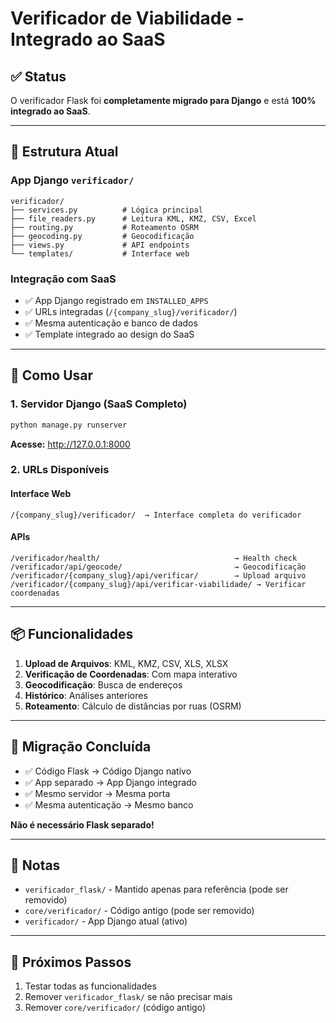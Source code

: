 # Verificador de Viabilidade - Integrado ao SaaS

## ✅ Status

O verificador Flask foi **completamente migrado para Django** e está **100% integrado ao SaaS**.

---

## 📍 Estrutura Atual

### App Django `verificador/`
```
verificador/
├── services.py          # Lógica principal
├── file_readers.py      # Leitura KML, KMZ, CSV, Excel
├── routing.py           # Roteamento OSRM
├── geocoding.py         # Geocodificação
├── views.py             # API endpoints
└── templates/           # Interface web
```

### Integração com SaaS
- ✅ App Django registrado em `INSTALLED_APPS`
- ✅ URLs integradas (`/{company_slug}/verificador/`)
- ✅ Mesma autenticação e banco de dados
- ✅ Template integrado ao design do SaaS

---

## 🚀 Como Usar

### 1. Servidor Django (SaaS Completo)
```bash
python manage.py runserver
```
**Acesse:** http://127.0.0.1:8000

### 2. URLs Disponíveis

#### Interface Web
```
/{company_slug}/verificador/  → Interface completa do verificador
```

#### APIs
```
/verificador/health/                              → Health check
/verificador/api/geocode/                         → Geocodificação
/verificador/{company_slug}/api/verificar/        → Upload arquivo
/verificador/{company_slug}/api/verificar-viabilidade/ → Verificar coordenadas
```

---

## 📦 Funcionalidades

1. **Upload de Arquivos**: KML, KMZ, CSV, XLS, XLSX
2. **Verificação de Coordenadas**: Com mapa interativo
3. **Geocodificação**: Busca de endereços
4. **Histórico**: Análises anteriores
5. **Roteamento**: Cálculo de distâncias por ruas (OSRM)

---

## 🔧 Migração Concluída

- ✅ Código Flask → Código Django nativo
- ✅ App separado → App Django integrado
- ✅ Mesmo servidor → Mesma porta
- ✅ Mesma autenticação → Mesmo banco

**Não é necessário Flask separado!**

---

## 📝 Notas

- `verificador_flask/` - Mantido apenas para referência (pode ser removido)
- `core/verificador/` - Código antigo (pode ser removido)
- `verificador/` - App Django atual (ativo)

---

## 🎯 Próximos Passos

1. Testar todas as funcionalidades
2. Remover `verificador_flask/` se não precisar mais
3. Remover `core/verificador/` (código antigo)
